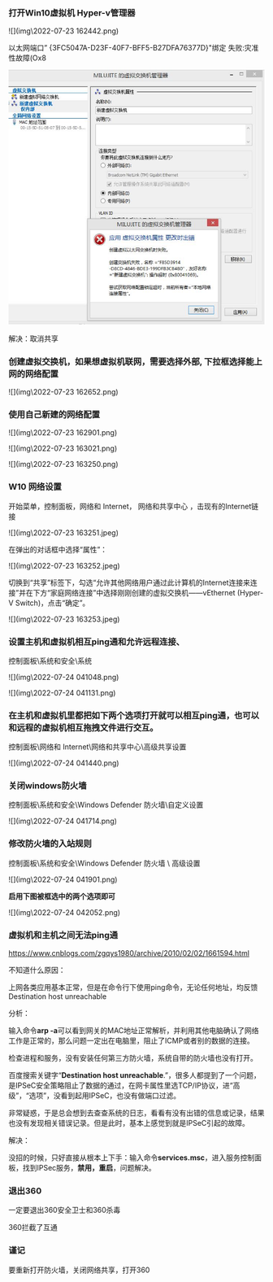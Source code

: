 ### 打开Win10虚拟机 Hyper-v管理器

![](img\2022-07-23 162442.png)



以太网端口” {3FC5047A-D23F-40F7-BFF5-B27DFA76377D}"绑定 失败:灾准性故障(Ox8

![](img\377585-20161121153104675-2020601505.jpg)



解决：取消共享





### 创建虚拟交换机，如果想虚拟机联网，需要选择外部, 下拉框选择能上网的网络配置

![](img\2022-07-23 162652.png)

### 使用自己新建的网络配置

![](img\2022-07-23 162901.png)

 

![](img\2022-07-23 163021.png)

   



![](img\2022-07-23 163250.png)





### W10 网络设置

开始菜单，控制面板，网络和 Internet， 网络和共享中心 ，击现有的Internet链接

![](img\2022-07-23 163251.jpeg)



在弹出的对话框中选择“属性”：

![](img\2022-07-23 163252.jpeg)



切换到“共享”标签下，勾选“允许其他网络用户通过此计算机的Internet连接来连接”并在下方“家庭网络连接”中选择刚刚创建的虚拟交换机——vEthernet (Hyper-V Switch)，点击“确定”。

![](img\2022-07-23 163253.jpeg)







### 设置主机和虚拟机相互ping通和允许远程连接、

控制面板\系统和安全\系统 

![](img\2022-07-24 041048.png)

![](img\2022-07-24 041131.png)







### 在主机和虚拟机里都把如下两个选项打开就可以相互ping通，也可以和远程的虚拟机相互拖拽文件进行交互。

控制面板\网络和 Internet\网络和共享中心\高级共享设置

![](img\2022-07-24 041440.png)

### 关闭windows防火墙

控制面板\系统和安全\Windows Defender 防火墙\自定义设置

![](img\2022-07-24 041714.png)



### 修改防火墙的入站规则

控制面板\系统和安全\Windows Defender 防火墙 \ 高级设置

![](img\2022-07-24 041901.png)





**启用下图被框选中的两个选项即可**



![](img\2022-07-24 042052.png)



### 虚拟机和主机之间无法ping通

https://www.cnblogs.com/zgqys1980/archive/2010/02/02/1661594.html

不知道什么原因：

上网各类应用基本正常，但是在命令行下使用ping命令，无论任何地址，均反馈Destination host unreachable

分析：

输入命令**arp -a**可以看到网关的MAC地址正常解析，并利用其他电脑确认了网络工作是正常的，那么问题一定出在电脑里，阻止了ICMP或者别的数据的连接。

检查进程和服务，没有安装任何第三方防火墙，系统自带的防火墙也没有打开。

百度搜索关键字“**Destination host unreachable**.”，很多人都提到了一个问题，是IPSeC安全策略阻止了数据的通过，在网卡属性里选TCP/IP协议，进“高级”，“选项”，没看到起用IPSeC，也没有做端口过滤。

非常疑惑，于是总会想到去查查系统的日志，看看有没有出错的信息或记录，结果也没有发现相关错误记录。但是此时，基本上感觉到就是IPSeC引起的故障。

解决：

没招的时候，只好直接从根本上下手：输入命令**services.msc**，进入服务控制面板，找到IPSec服务，**禁用，重启**，问题解决。



### 退出360

一定要退出360安全卫士和360杀毒

360拦截了互通



### 谨记

要重新打开防火墙，关闭网络共享，打开360